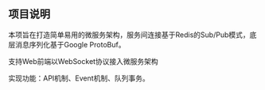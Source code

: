 项目说明
---
本项旨在打造简单易用的微服务架构，服务间连接基于Redis的Sub/Pub模式，底层消息序列化基于Google ProtoBuf。

支持Web前端以WebSocket协议接入微服务架构

实现功能：API机制、Event机制、队列事务。
